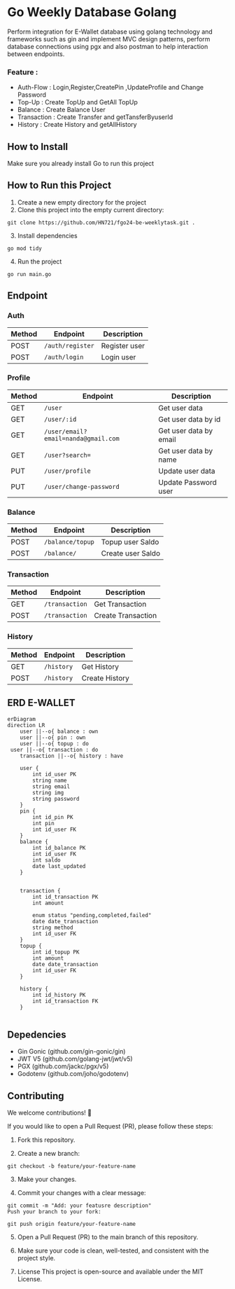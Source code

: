 # Go Weekly Database Golang

Perform integration for E-Wallet database using golang technology and frameworks such as gin and implement MVC design patterns, perform database connections using pgx and also postman to help interaction between endpoints.

### Feature :

- Auth-Flow : Login,Register,CreatePin ,UpdateProfile and Change Password
- Top-Up : Create TopUp and GetAll TopUp
- Balance : Create Balance User
- Transaction : Create Transfer and getTansferByuserId
- History : Create History and getAllHistory

## How to Install

Make sure you already install Go to run this project

## How to Run this Project

1. Create a new empty directory for the project
2. Clone this project into the empty current directory:

```
git clone https://github.com/HN721/fgo24-be-weeklytask.git .
```

3. Install dependencies

```
go mod tidy
```

4. Run the project

```
go run main.go
```

## Endpoint

### Auth

| Method | Endpoint         | Description   |
| ------ | ---------------- | ------------- |
| POST   | `/auth/register` | Register user |
| POST   | `/auth/login`    | Login user    |

### Profile

| Method | Endpoint                            | Description            |
| ------ | ----------------------------------- | ---------------------- |
| GET    | `/user`                             | Get user data          |
| GET    | `/user/:id`                         | Get user data by id    |
| GET    | `/user/email?email=nanda@gmail.com` | Get user data by email |
| GET    | `/user?search=`                     | Get user data by name  |
| PUT    | `/user/profile`                     | Update user data       |
| PUT    | `/user/change-password`             | Update Password user   |

### Balance

| Method | Endpoint         | Description       |
| ------ | ---------------- | ----------------- |
| POST   | `/balance/topup` | Topup user Saldo  |
| POST   | `/balance/`      | Create user Saldo |

### Transaction

| Method | Endpoint       | Description        |
| ------ | -------------- | ------------------ |
| GET    | `/transaction` | Get Transaction    |
| POST   | `/transaction` | Create Transaction |

### History

| Method | Endpoint   | Description    |
| ------ | ---------- | -------------- |
| GET    | `/history` | Get History    |
| POST   | `/history` | Create History |

## ERD E-WALLET

```mermaid
erDiagram
direction LR
    user ||--o{ balance : own
    user ||--o{ pin : own
    user ||--o{ topup : do
 user ||--o{ transaction : do
    transaction ||--o{ history : have

    user {
        int id_user PK
        string name
        string email
        string img
        string password
    }
    pin {
        int id_pin PK
        int pin
        int id_user FK
    }
    balance {
        int id_balance PK
        int id_user FK
        int saldo
        date last_updated
    }


    transaction {
        int id_transaction PK
        int amount

        enum status "pending,completed,failed"
        date date_transaction
        string method
        int id_user FK
    }
    topup {
        int id_topup PK
        int amount
        date date_transaction
        int id_user FK
    }

    history {
        int id_history PK
        int id_transaction FK
    }


```

## Depedencies

- Gin Gonic (github.com/gin-gonic/gin)
- JWT V5 (github.com/golang-jwt/jwt/v5)
- PGX (github.com/jackc/pgx/v5)
- Godotenv (github.com/joho/godotenv)

## Contributing

We welcome contributions! 🚀

If you would like to open a Pull Request (PR), please follow these steps:

1. Fork this repository.

2. Create a new branch:

```
git checkout -b feature/your-feature-name
```

3. Make your changes.

4. Commit your changes with a clear message:

```
git commit -m "Add: your featusre description"
Push your branch to your fork:
```

```
git push origin feature/your-feature-name
```

5. Open a Pull Request (PR) to the main branch of this repository.

6. Make sure your code is clean, well-tested, and consistent with the project style.

7. License
   This project is open-source and available under the MIT License.
